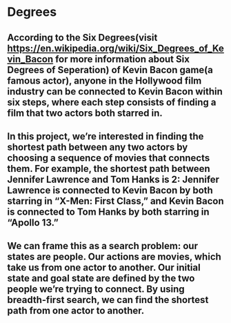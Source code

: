 # Degrees

## According to the Six Degrees(visit https://en.wikipedia.org/wiki/Six_Degrees_of_Kevin_Bacon for more information about Six Degrees of Seperation) of Kevin Bacon game(a  famous actor), anyone in the Hollywood film industry can be connected to Kevin Bacon within six steps, where each step consists of finding a film that two actors both starred in.

## In this project, we’re interested in finding the shortest path between any two actors by choosing a sequence of movies that connects them. For example, the shortest path between Jennifer Lawrence and Tom Hanks is 2: Jennifer Lawrence is connected to Kevin Bacon by both starring in “X-Men: First Class,” and Kevin Bacon is connected to Tom Hanks by both starring in “Apollo 13.”

## We can frame this as a search problem: our states are people. Our actions are movies, which take us from one actor to another. Our initial state and goal state are defined by the two people we’re trying to connect. By using breadth-first search, we can find the shortest path from one actor to another.
